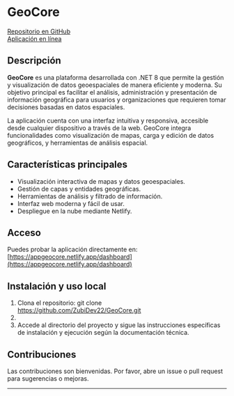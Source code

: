 # GeoCore

[Repositorio en GitHub](https://github.com/ZubiDev22/GeoCore.git)  
[Aplicación en línea](https://appgeocore.netlify.app/dashboard)

## Descripción

**GeoCore** es una plataforma desarrollada con .NET 8 que permite la gestión y visualización de datos geoespaciales de manera eficiente y moderna. Su objetivo principal es facilitar el análisis, administración y presentación de información geográfica para usuarios y organizaciones que requieren tomar decisiones basadas en datos espaciales.

La aplicación cuenta con una interfaz intuitiva y responsiva, accesible desde cualquier dispositivo a través de la web. GeoCore integra funcionalidades como visualización de mapas, carga y edición de datos geográficos, y herramientas de análisis espacial.

## Características principales

- Visualización interactiva de mapas y datos geoespaciales.
- Gestión de capas y entidades geográficas.
- Herramientas de análisis y filtrado de información.
- Interfaz web moderna y fácil de usar.
- Despliegue en la nube mediante Netlify.

## Acceso

Puedes probar la aplicación directamente en:  
[https://appgeocore.netlify.app/dashboard](https://appgeocore.netlify.app/dashboard)

## Instalación y uso local

1. Clona el repositorio: git clone https://github.com/ZubiDev22/GeoCore.git
2. 
3. Accede al directorio del proyecto y sigue las instrucciones específicas de instalación y ejecución según la documentación técnica.

## Contribuciones

Las contribuciones son bienvenidas. Por favor, abre un issue o pull request para sugerencias o mejoras.

---
